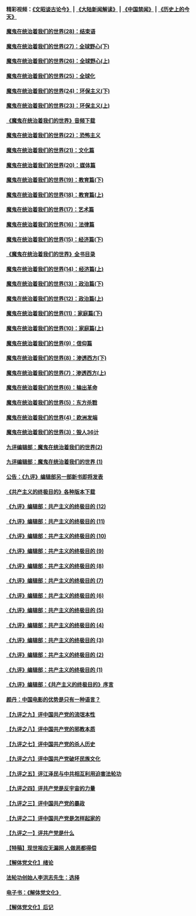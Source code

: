#### 精彩视频：[《文昭谈古论今》](https://github.com/gfw-breaker/wenzhao) | [《大陆新闻解读》](https://github.com/gfw-breaker/ntdtv-comedy) | [《中国禁闻》](https://github.com/gfw-breaker/ntdtv-news) | [《历史上的今天》](https://github.com/gfw-breaker/today-in-history) 

#### [魔鬼在统治着我们的世界(28)：结束语](../pages/nsc422/n10936246.md?t=02031409) 

#### [魔鬼在统治着我们的世界(27)：全球野心(下)](../pages/nsc422/n10928319.md?t=02031409) 

#### [魔鬼在统治着我们的世界(26)：全球野心(上)](../pages/nsc422/n10900318.md?t=02031409) 

#### [魔鬼在统治着我们的世界(25)：全球化](../pages/nsc422/n10788205.md?t=02031409) 

#### [魔鬼在统治着我们的世界(24)：环保主义(下)](../pages/nsc422/n10695307.md?t=02031409) 

#### [魔鬼在统治着我们的世界(23)：环保主义(上)](../pages/nsc422/n10688613.md?t=02031409) 

#### [《魔鬼在统治着我们的世界》音频下载](../pages/nsc422/n10635553.md?t=02031409) 

#### [魔鬼在统治着我们的世界(22)：恐怖主义](../pages/nsc422/n10614727.md?t=02031409) 

#### [魔鬼在统治着我们的世界(21)：文化篇](../pages/nsc422/n10597706.md?t=02031409) 

#### [魔鬼在统治着我们的世界(20)：媒体篇](../pages/nsc422/n10586579.md?t=02031409) 

#### [魔鬼在统治着我们的世界(19)：教育篇(下)](../pages/nsc422/n10564808.md?t=02031409) 

#### [魔鬼在统治着我们的世界(18)：教育篇(上)](../pages/nsc422/n10526970.md?t=02031409) 

#### [魔鬼在统治着我们的世界(17)：艺术篇](../pages/nsc422/n10499093.md?t=02031409) 

#### [魔鬼在统治着我们的世界(16)：法律篇](../pages/nsc422/n10485969.md?t=02031409) 

#### [魔鬼在统治着我们的世界(15)：经济篇(下)](../pages/nsc422/n10469975.md?t=02031409) 

#### [《魔鬼在统治着我们的世界》全书目录](../pages/nsc422/n10464261.md?t=02031409) 

#### [魔鬼在统治着我们的世界(14)：经济篇(上)](../pages/nsc422/n10457370.md?t=02031409) 

#### [魔鬼在统治着我们的世界(13)：政治篇(下)](../pages/nsc422/n10448270.md?t=02031409) 

#### [魔鬼在统治着我们的世界(12)：政治篇(上)](../pages/nsc422/n10444576.md?t=02031409) 

#### [魔鬼在统治着我们的世界(11)：家庭篇(下)](../pages/nsc422/n10440961.md?t=02031409) 

#### [魔鬼在统治着我们的世界(10)：家庭篇(上)](../pages/nsc422/n10435448.md?t=02031409) 

#### [魔鬼在统治着我们的世界(9)：信仰篇](../pages/nsc422/n10432159.md?t=02031409) 

#### [魔鬼在统治着我们的世界(8)：渗透西方(下)](../pages/nsc422/n10429603.md?t=02031409) 

#### [魔鬼在统治着我们的世界(7)：渗透西方(上)](../pages/nsc422/n10426013.md?t=02031409) 

#### [魔鬼在统治着我们的世界(6)：输出革命](../pages/nsc422/n10421536.md?t=02031409) 

#### [魔鬼在统治着我们的世界(5)：东方杀戮](../pages/nsc422/n10417707.md?t=02031409) 

#### [魔鬼在统治着我们的世界(4)：欧洲发端](../pages/nsc422/n10414890.md?t=02031409) 

#### [魔鬼在统治着我们的世界(3)：毁人36计](../pages/nsc422/n10411583.md?t=02031409) 

#### [九评编辑部：魔鬼在统治着我们的世界(2)](../pages/nsc422/n10410036.md?t=02031409) 

#### [九评编辑部：魔鬼在统治着我们的世界 (1)](../pages/nsc422/n10406825.md?t=02031409) 

#### [公告：《九评》编辑部另一部新书即将发表](../pages/nsc422/n10405104.md?t=02031409) 

#### [《共产主义的终极目的》各种版本下载](../pages/nsc422/n10022138.md?t=02031409) 

#### [《九评》编辑部：共产主义的终极目的 (12)](../pages/nsc422/n9933272.md?t=02031409) 

#### [《九评》编辑部：共产主义的终极目的 (11)](../pages/nsc422/n9924973.md?t=02031409) 

#### [《九评》编辑部：共产主义的终极目的 (10)](../pages/nsc422/n9920883.md?t=02031409) 

#### [《九评》编辑部：共产主义的终极目的 (9)](../pages/nsc422/n9916363.md?t=02031409) 

#### [《九评》编辑部：共产主义的终极目的 (8)](../pages/nsc422/n9912488.md?t=02031409) 

#### [《九评》编辑部：共产主义的终极目的 (7)](../pages/nsc422/n9901176.md?t=02031409) 

#### [《九评》编辑部：共产主义的终极目的 (6)](../pages/nsc422/n9899359.md?t=02031409) 

#### [《九评》编辑部：共产主义的终极目的 (5)](../pages/nsc422/n9893174.md?t=02031409) 

#### [《九评》编辑部：共产主义的终极目的 (4)](../pages/nsc422/n9891246.md?t=02031409) 

#### [《九评》编辑部：共产主义的终极目的 (3)](../pages/nsc422/n9879879.md?t=02031409) 

#### [《九评》编辑部：共产主义的终极目的 (2)](../pages/nsc422/n9876205.md?t=02031409) 

#### [《九评》编辑部：共产主义的终极目的 (1)](../pages/nsc422/n9865857.md?t=02031409) 

#### [《九评》编辑部：《共产主义的终极目的》序言](../pages/nsc422/n9862666.md?t=02031409) 

#### [颜丹：中国电影的优势是只有一种语言？](../pages/nsc422/n9583062.md?t=02031409) 

#### [【九评之九】评中国共产党的流氓本性](../pages/nsc422/n737542.md?t=02031409) 

#### [【九评之八】评中国共产党的邪教本质](../pages/nsc422/n735942.md?t=02031409) 

#### [【九评之七】评中国共产党的杀人历史](../pages/nsc422/n733806.md?t=02031409) 

#### [【九评之六】评中国共产党破坏民族文化](../pages/nsc422/n731667.md?t=02031409) 

#### [【九评之五】评江泽民与中共相互利用迫害法轮功](../pages/nsc422/n730058.md?t=02031409) 

#### [【九评之四】评共产党是反宇宙的力量](../pages/nsc422/n727814.md?t=02031409) 

#### [【九评之三】评中国共产党的暴政](../pages/nsc422/n725597.md?t=02031409) 

#### [【九评之二】评中国共产党是怎样起家的](../pages/nsc422/n723946.md?t=02031409) 

#### [【九评之一】评共产党是什么](../pages/nsc422/n722529.md?t=02031409) 

#### [【特稿】现世报应无漏网 人做恶都得偿](../pages/nsc422/n4215167.md?t=02031409) 

#### [【解体党文化】绪论](../pages/nsc422/n1449356.md?t=02031409) 

#### [法轮功创始人李洪志先生：选择](../pages/nsc422/n3580738.md?t=02031409) 

#### [电子书：《解体党文化》](../pages/nsc422/n1573484.md?t=02031409) 

#### [【解体党文化】后记](../pages/nsc422/n1531999.md?t=02031409) 

